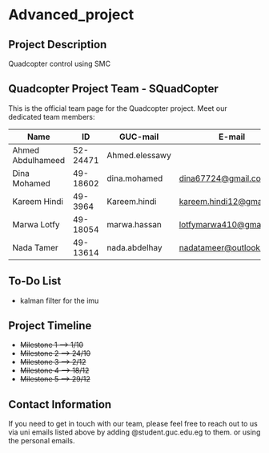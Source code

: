 # Advanced_project 

## Project Description
Quadcopter control using SMC

## Quadcopter Project Team - SQuadCopter 
This is the official team page for the Quadcopter project. Meet our dedicated team members:

| Name              | ID       | GUC-mail               | E-mail               |
|-------------------|----------|------------------------|------------------------|
| Ahmed Abdulhameed | 52-24471 | Ahmed.elessawy        |                         |
| Dina Mohamed     | 49-18602 | dina.mohamed          |dina67724@gmail.com      |
| Kareem Hindi      | 49-3964  | Kareem.hindi          |kareem.hindi12@gmail.com |
| Marwa Lotfy       | 49-18054 | marwa.hassan          |lotfymarwa410@gmail.com  |
| Nada Tamer        | 49-13614 | nada.abdelhay         |nadatameer@outlook.com   |

## To-Do List
- kalman filter for the imu

## Project Timeline

- ~~Milestone 1 --> 1/10~~
- ~~Milestone 2 --> 24/10~~
- ~~Milestone 3 --> 2/12~~
- ~~Milestone 4 --> 18/12~~
- ~~Milestone 5 --> 29/12~~


## Contact Information

If you need to get in touch with our team, please feel free to reach out to us via uni emails listed above by adding @student.guc.edu.eg to them.
or using the personal emails.


